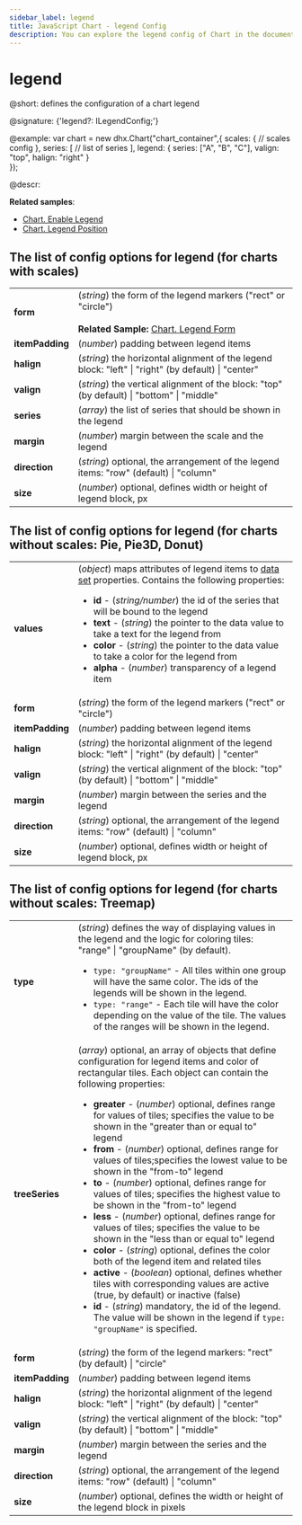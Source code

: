 ```yaml
---
sidebar_label: legend
title: JavaScript Chart - legend Config 
description: You can explore the legend config of Chart in the documentation of the DHTMLX JavaScript UI library. Browse developer guides and API reference, try out code examples and live demos, and download a free 30-day evaluation version of DHTMLX Suite 7.
---
```


# legend

@short: defines the configuration of a chart legend

@signature: {'legend?: ILegendConfig;'}

@example:
var chart = new dhx.Chart("chart_container",{
    scales: {
    	// scales config
    },
    series: [
    	// list of series 
    ],
    legend: {
    	series: ["A", "B", "C"],
    	valign: "top",
    	halign: "right"
    }    
});


@descr:

**Related samples**:
- [Chart. Enable Legend](https://snippet.dhtmlx.com/00ei3q23)
- [Chart. Legend Position](https://snippet.dhtmlx.com/pgqf1yxj)
  
## The list of config options for legend (for charts with scales)

<table>
	<tbody>
        <tr>
			<td><b>form</b></td>
			<td>(<i>string</i>) the form of the legend markers ("rect" or "circle")<br/>
			<br><b>Related Sample: </b><a href="https://snippet.dhtmlx.com/n8wsfv5n" target="_blank">Chart. Legend Form</a>
			</td>
		</tr>
		<tr>
			<td><b>itemPadding</b></td>
			<td>(<i>number</i>) padding between legend items</td>
		</tr>
		<tr>
			<td><b>halign</b></td>
			<td>(<i>string</i>) the horizontal alignment of the legend block: "left" | "right" (by default) | "center"</td>
		</tr>
		<tr>
			<td><b>valign</b></td>
			<td>(<i>string</i>) the vertical alignment of the block: "top" (by default) | "bottom" | "middle"</td>
		</tr>
		<tr>
			<td><b>series</b></td>
			<td>(<i>array</i>) the list of series that should be shown in the legend</td>
		</tr>
		<tr>
			<td><b>margin</b></td>
			<td>(<i>number</i>) margin between the scale and the legend</td>
		</tr>
		<tr>
			<td><b>direction</b></td>
			<td>(<i>string</i>) optional, the arrangement of the legend items: "row" (default) | "column" </td>
		</tr>
		<tr>
			<td><b>size</b></td>
			<td>(<i>number</i>) optional, defines width or height of legend block, px </td>
		</tr>
    </tbody>
</table>

## The list of config options for legend (for charts without scales: Pie, Pie3D, Donut)

<table>
	<tbody>
       <tr>
			<td><b>values</b></td>
			<td>(<i>object</i>) maps attributes of legend items to <a href="../../data_loading#preparing-data-set">data set</a> properties. Contains the following properties:
            	<ul>
                	<li><b>id</b> - (<i>string/number</i>) the id of the series that will be bound to the legend </li>
                    <li><b>text</b> - (<i>string</i>) the pointer to the data value to take a text for the legend from</li>
                    <li><b>color</b> - (<i>string</i>) the pointer to the data value to take a color for the legend from</li>
					<li><b>alpha</b> - (<i>number</i>) transparency of a legend item</li>
                </ul>
            </td>
		</tr>
		<tr>
			<td><b>form</b></td>
			<td>(<i>string</i>) the form of the legend markers ("rect" or "circle")</td>
		</tr>
		<tr>
			<td><b>itemPadding</b></td>
			<td>(<i>number</i>) padding between legend items</td>
		</tr>
		<tr>
			<td><b>halign</b></td>
			<td>(<i>string</i>) the horizontal alignment of the legend block: "left" | "right" (by default) | "center"</td>
		</tr>
		<tr>
			<td><b>valign</b></td>
			<td>(<i>string</i>) the vertical alignment of the block: "top" (by default) | "bottom" | "middle"</td>
		</tr>
		<tr>
			<td><b>margin</b></td>
			<td>(<i>number</i>) margin between the series and the legend</td>
		</tr>
		<tr>
			<td><b>direction</b></td>
			<td>(<i>string</i>) optional, the arrangement of the legend items: "row" (default) | "column" </td>
		</tr>
		<tr>
			<td><b>size</b></td>
			<td>(<i>number</i>) optional, defines width or height of legend block, px </td>
		</tr>
    </tbody>
</table>


## The list of config options for legend (for charts without scales: Treemap)

<table>
	<tbody>
		<tr>
			<td><b>type</b></td>
			<td>(<i>string</i>) defines the way of displaying values in the legend and the logic for coloring tiles: "range" | "groupName" (by default).
			<ul>
				<li><code>type: "groupName"</code> - All tiles within one group will have the same color. The ids of the legends will be shown in the legend.</li>
				<li><code>type: "range"</code> - Each tile will have the color depending on the value of the tile. The values of the ranges will be shown in the legend.</li>
			</ul></td>
		</tr>
       <tr>
			<td><b>treeSeries</b></td>
			<td>(<i>array</i>) optional, an array of objects that define configuration for legend items and color of rectangular tiles. Each object can contain the following properties:
            	<ul>
					<li><b>greater</b> - (<i>number</i>) optional, defines range for values of tiles; specifies the value to be shown in the "greater than or equal to" legend</li>
                    <li><b>from</b> - (<i>number</i>) optional, defines range for values of tiles;specifies the lowest value to be shown in the "from-to" legend</li>
					<li><b>to</b> - (<i>number</i>) optional, defines range for values of tiles; specifies the highest value to be shown in the "from-to" legend</li>
					<li><b>less</b> - (<i>number</i>) optional, defines range for values of tiles; specifies the value to be shown in the "less than or equal to" legend</li>
                    <li><b>color</b> - (<i>string</i>) optional, defines the color both of the legend item and related tiles</li>
					<li><b>active</b> - (<i>boolean</i>) optional, defines whether tiles with corresponding values are active (true, by default) or inactive (false)</li>
					<li><b>id</b> - (<i>string</i>) mandatory, the id of the legend. The value will be shown in the legend if <code>type: "groupName"</code> is specified.</li>
                </ul>
            </td>
		</tr>
		<tr>
			<td><b>form</b></td>
			<td>(<i>string</i>) the form of the legend markers: "rect" (by default) | "circle"</td>
		</tr>
		<tr>
			<td><b>itemPadding</b></td>
			<td>(<i>number</i>) padding between legend items</td>
		</tr>
		<tr>
			<td><b>halign</b></td>
			<td>(<i>string</i>) the horizontal alignment of the legend block: "left" | "right" (by default) | "center"</td>
		</tr>
		<tr>
			<td><b>valign</b></td>
			<td>(<i>string</i>) the vertical alignment of the block: "top" (by default) | "bottom" | "middle"</td>
		</tr>
		<tr>
			<td><b>margin</b></td>
			<td>(<i>number</i>) margin between the series and the legend</td>
		</tr>
		<tr>
			<td><b>direction</b></td>
			<td>(<i>string</i>) optional, the arrangement of the legend items: "row" (default) | "column" </td>
		</tr>
		<tr>
			<td><b>size</b></td>
			<td>(<i>number</i>) optional, defines the width or height of the legend block in pixels</td>
		</tr>
    </tbody>
</table>

[comment]: # (@related: chart/configuration_properties.md#legend)

